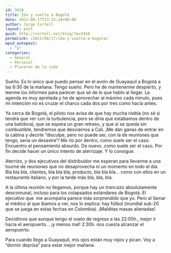 ```yaml
---
id: 3418
title: Ida y vuelta a Bogotá
date: 2011-08-17T23:33:14+00:00
author: Jorge Cortell
layout: post
guid: http://cortell.net/blog/?p=3418
permalink: /2011/08/17/ida-y-vuelta-a-bogota/
wpsd_autopost:
  - "1"
categories:
  - General
  - Personal
  - Placeres de la vida
---
```

Sueño. Es lo único que puedo pensar en el avión de Guayaquil a Bogotá a las 6:30 de la mañana. Tengo sueño. Pero he de mantenerme despierto, y leerme los informes para parecer que sé de lo que hablo al llegar. La agenda es muy apretada y he de aprovechar al máximo cada minuto, pues mi intención no es cruzar el charco cada dos por tres como hacía antes.

Ya cerca de Bogotá, el piloto nos avisa de que hay mucha niebla (no sé si tendrá que ver con la turbulencia, pero se diría que estábamos dentro de una batidora), que se espera un gran retraso, y que si se queda sin combustible, tendremos que desviarnos a Cali. ¡Me dan ganas de entrar en la cabina y decirle &#8220;disculpe, pero no puede ser, con la de reuniones que tengo, sería un desastre&#8221;! Me río por dentro, como suele ser el caso. Encuentro el pensamiento absurdo. De nuevo, como suele ser el caso. Por fin decide hacer un único intento de aterrizaje. Y lo consigue.

Aterrizo, y dos ejecutivos del distribuidor me esperan para llevarme a una tourné de reuniones que no desaprovecha ni un momento en todo el día. Bla bla bla, clientes, bla bla bla, producto, bla bla bla&#8230; como con ellos en un restaurante italiano, y por la tarde más bla, bla, bla.

A la última reunión no llegamos, porque hay un _trancazo_ absolutamente descomunal, incluso para los colapsados estándares de Bogotá. El ejecutivo que  me acompaña parece más sorprendido que yo. Pero al llamar al médico al que íbamos a ver, nos lo explica: hay fútbol (mundial sub-20 que se juega en estas fechas en Colombia). ¡Malditas masas alienadas!

Decidimos que aunque tengo el vuelo de regreso a las 22:00h., mejor ir hacia el aeropuerto&#8230; ¡y menos mal! 2:30h. nos cuesta alcanzar el aeropuerto.

Para cuando llego a Guayaquil, mis ojos están muy rojos y pican. Voy a &#8220;dormir deprisa&#8221; para estar mejor mañana.